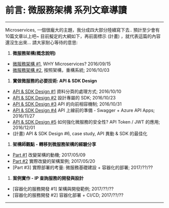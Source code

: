 # 前言: 微服務架構 系列文章導讀

-----


Microservices, 一個很龐大的主題，我分成四大部分陸續寫下去.. 預計至少會有10篇文章以上吧~
目前擬定的大綱如下，再前面標示 (計畫) ，就代表這篇的內容還沒生出來... 請大家耐心等待的意思:
  
1. **微服務架構(概念說明)**
  - [微服務架構 #1](/2016/09/15/microservice-case-study-01/), WHY Microservices? 2016/09/15
  - [微服務架構 #2](/2016/10/03/microservice2/), 按照架構，重構系統; 2016/10/03
1. **實做微服務的必要技術: API & SDK Design**
  - [API & SDK Design #1](/2016/10/10/microservice3/) 資料分頁的處理方式; 2016/10/10
  - [API & SDK Design #2](/2016/10/23/microservice4/) 設計專屬的 SDK; 2016/10/23
  - [API & SDK Design #3](/2016/10/31/microservice5/) API 的向前相容機制; 2016/10/31
  - [API & SDK Design #4](/2016/11/27/microservice6/) API 上線前的準備 - Swagger + Azure API Apps; 2016/11/27
  - [API & SDK Design #5](/2016/12/01/microservice7-apitoken/) 如何強化微服務的安全性? API Token / JWT 的應用; 2016/12/01
  - (計畫) API & SDK Design #6, case study, API 異動 & SDK 的最佳化
1. **架構師觀點 - 轉移到微服務架構的經驗分享**
  - [Part #1](/2017/04/15/microservice8-case-study/) 改變架構的動機; 2017/05/09
  - [Part #2](/2017/05/20/microservice8-case-study-p2/) 實際改變的架構案例; 2017/05/20
  - [Part #3] 實際部署的考量: 微服務基礎建設 + 容器化的部署; 2017/??/??
1. **案例實作 - IP 查詢服務的開發與設計**
  - [容器化的服務開發 #1] 架構與開發範例; 2017/??/??
  - [容器化的服務開發 #2] 容器化部署 + CI/CD; 2017/??/??


-----